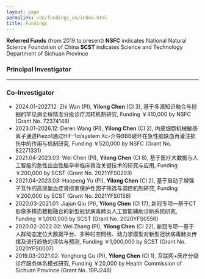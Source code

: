 ```yaml
---
layout: page
permalink: /en/fundings_en/index.html
title: Fundings
---
```


**Referred Funds** (from 2019 to present)
**NSFC** indicates National Natural Science Foundation of China
**SCST** indicates Science and Technology Department of Sichuan Province
<br>
### Principal Investigator


---
### Co-Investigator
- 2024.01-2027.12: Zhi Wan (PI), **Yilong Chen** (CI 3), 基于多源知识融合与挖掘的罕见病全程精准分级诊疗流转机制研究, Funding ￥410,000 by NSFC (Grant No. 72374148)
- 2023.01-2026.12: Deren Wang (PI), **Yilong Chen** (CI 2), 内皮细胞机械敏感离子通道Piezo1通过HIF-1α/system Xc-介导BBB破坏在急性脑缺血再灌注损伤中的作用与机制研究, Funding ￥520,000 by NSFC (Grant No. 82271331)
- 2021.04-2023.03: Wei Chen (PI), **Yilong Chen** (CI 8), 基于医疗大数据与人工智能的急性出血性脑卒中临床救治关键技术的研究与应用, Funding ￥200,000 by SCST (Grant No. 2021YFS0203)
- 2021.04-2023.03: Haopeng Yu (PI), **Yilong Chen** (CI 2), 基于启动子增强子互作的高尿酸血症肾损害保护性因子筛选与调控机制研究, Funding ￥200,000 by SCST (Grant No. 2021YFS0158)
- 2020.03-2021.01: Jiajun Qiu (PI), **Yilong Chen** (CI 17), 新冠专项—基于CT影像多模态数据融合的新型冠状病毒肺炎人工智能辅助诊断系统研究, Funding ￥1,000,000 by SCST (Grant No. 2020YFS0556)
- 2020.02-2022.02: Wei Zhang (PI), **Yilong Chen** (CI 22), 新冠专项—基于人群动态定位大数据平台、多种时空网络、动力学模型对新型冠状病毒肺炎传播及流行趋势的评估与预测, Funding ￥1,000,000 by SCST (Grant No. 2020YFS0007)
- 2019.03-2021.02: Yonghong Gu (PI), **Yilong Chen** (CI 1), 互联网+医疗分级诊疗服务体系模式研究, Funding ￥20,000 by Health Commission of Sichuan Province (Grant No. 19PJ248)
<br>